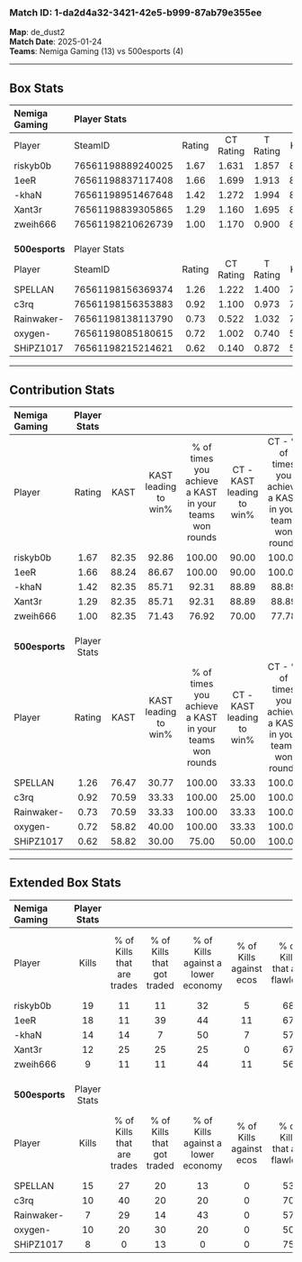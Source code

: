 ### Match ID: 1-da2d4a32-3421-42e5-b999-87ab79e355ee  
**Map**: de_dust2  
**Match Date**: 2025-01-24  
**Teams**: Nemiga Gaming (13) vs 500esports (4)  

---  

## Box Stats  

| **Nemiga Gaming** | Player Stats      |        |           |          |       |       |       |         |        |      |     |
| :- | :- | :-: | :-: | :-: | :-: | :-: | :-: | :-: | :-: | :-: | :-: |
| Player            | SteamID           | Rating | CT Rating | T Rating | KAST  |  ADR  | Kills | Assists | Deaths | K/D  | HS% |
| riskyb0b          | 76561198889240025 |  1.67  |   1.631   |  1.857   | 82.35 | 78.5  |  19   |    1    |   7    | 2.71 | 57  |
| 1eeR              | 76561198837117408 |  1.66  |   1.699   |  1.913   | 88.24 | 114.0 |  18   |    8    |   12   | 1.50 | 55  |
| -khaN             | 76561198951467648 |  1.42  |   1.272   |  1.994   | 82.35 | 98.1  |  14   |    8    |   10   | 1.40 | 42  |
| Xant3r            | 76561198839305865 |  1.29  |   1.160   |  1.695   | 82.35 | 83.0  |  12   |    5    |   9    | 1.33 | 25  |
| zweih666          | 76561198210626739 |  1.00  |   1.170   |  0.900   | 82.35 | 72.9  |   9   |    3    |   12   | 0.75 | 44  |
|                   |                   |        |           |          |       |       |       |         |        |      |     |
|                   |                   |        |           |          |       |       |       |         |        |      |     |
|                   |                   |        |           |          |       |       |       |         |        |      |     |
| **500esports**    | Player Stats      |        |           |          |       |       |       |         |        |      |     |
| Player            | SteamID           | Rating | CT Rating | T Rating | KAST  |  ADR  | Kills | Assists | Deaths | K/D  | HS% |
| SPELLAN           | 76561198156369374 |  1.26  |   1.222   |  1.400   | 76.47 | 80.0  |  15   |    5    |   13   | 1.15 | 53  |
| c3rq              | 76561198156353883 |  0.92  |   1.100   |  0.973   | 70.59 | 65.5  |  10   |    5    |   13   | 0.77 | 30  |
| Rainwaker-        | 76561198138113790 |  0.73  |   0.522   |  1.032   | 70.59 | 69.4  |   7   |    7    |   15   | 0.47 | 71  |
| oxygen-           | 76561198085180615 |  0.72  |   1.002   |  0.740   | 58.82 | 57.1  |  10   |    2    |   15   | 0.67 | 70  |
| SHiPZ1017         | 76561198215214621 |  0.62  |   0.140   |  0.872   | 58.82 | 65.9  |   8   |    3    |   16   | 0.50 | 50  |
---  

## Contribution Stats  

| **Nemiga Gaming** | Player Stats |       |                      |                                                        |                           |                                                             |                          |                                                            |
| :- | :-: | :-: | :-: | :-: | :-: | :-: | :-: | :-: |
| Player            |    Rating    | KAST  | KAST leading to win% | % of times you achieve a KAST in your teams won rounds | CT - KAST leading to win% | CT - % of times you achieve a KAST in your teams won rounds | T - KAST leading to win% | T - % of times you achieve a KAST in your teams won rounds |
| riskyb0b          |     1.67     | 82.35 |        92.86         |                         100.00                         |           90.00           |                           100.00                            |          100.00          |                           100.00                           |
| 1eeR              |     1.66     | 88.24 |        86.67         |                         100.00                         |           90.00           |                           100.00                            |          80.00           |                           100.00                           |
| -khaN             |     1.42     | 82.35 |        85.71         |                         92.31                          |           88.89           |                            88.89                            |          80.00           |                           100.00                           |
| Xant3r            |     1.29     | 82.35 |        85.71         |                         92.31                          |           88.89           |                            88.89                            |          80.00           |                           100.00                           |
| zweih666          |     1.00     | 82.35 |        71.43         |                         76.92                          |           70.00           |                            77.78                            |          75.00           |                           75.00                            |
|                   |              |       |                      |                                                        |                           |                                                             |                          |                                                            |
|                   |              |       |                      |                                                        |                           |                                                             |                          |                                                            |
|                   |              |       |                      |                                                        |                           |                                                             |                          |                                                            |
| **500esports**    | Player Stats |       |                      |                                                        |                           |                                                             |                          |                                                            |
| Player            |    Rating    | KAST  | KAST leading to win% | % of times you achieve a KAST in your teams won rounds | CT - KAST leading to win% | CT - % of times you achieve a KAST in your teams won rounds | T - KAST leading to win% | T - % of times you achieve a KAST in your teams won rounds |
| SPELLAN           |     1.26     | 76.47 |        30.77         |                         100.00                         |           33.33           |                           100.00                            |          30.00           |                           100.00                           |
| c3rq              |     0.92     | 70.59 |        33.33         |                         100.00                         |           25.00           |                           100.00                            |          37.50           |                           100.00                           |
| Rainwaker-        |     0.73     | 70.59 |        33.33         |                         100.00                         |           33.33           |                           100.00                            |          33.33           |                           100.00                           |
| oxygen-           |     0.72     | 58.82 |        40.00         |                         100.00                         |           33.33           |                           100.00                            |          42.86           |                           100.00                           |
| SHiPZ1017         |     0.62     | 58.82 |        30.00         |                         75.00                          |           50.00           |                           100.00                            |          25.00           |                           66.67                            |
---  

## Extended Box Stats  

| **Nemiga Gaming** | Player Stats |                            |                            |                                    |                         |                              |                                 |        |                             |                                     |                          |                               |                            |
| :- | :-: | :-: | :-: | :-: | :-: | :-: | :-: | :-: | :-: | :-: | :-: | :-: | :-: |
| Player            |    Kills     | % of Kills that are trades | % of Kills that got traded | % of Kills against a lower economy | % of Kills against ecos | % of Kills that are flawless | % of Kills that are close duels | Deaths | % of Deaths that get traded | % of Deaths against a lower economy | % of Deaths against ecos | % of Deaths that are flawless | % of Deaths that are close |
| riskyb0b          |      19      |             11             |             11             |                 32                 |            5            |              68              |                0                |   7    |             14              |                 29                  |            0             |              71               |             14             |
| 1eeR              |      18      |             11             |             39             |                 44                 |           11            |              67              |                6                |   12   |             25              |                 17                  |            8             |              67               |             8              |
| -khaN             |      14      |             14             |             7              |                 50                 |            7            |              57              |                7                |   10   |             20              |                 20                  |            10            |              60               |             20             |
| Xant3r            |      12      |             25             |             25             |                 25                 |            0            |              67              |                8                |   9    |             11              |                 33                  |            0             |              44               |             0              |
| zweih666          |      9       |             11             |             11             |                 44                 |           11            |              56              |               11                |   12   |             25              |                 25                  |            0             |              58               |             25             |
|                   |              |                            |                            |                                    |                         |                              |                                 |        |                             |                                     |                          |                               |                            |
|                   |              |                            |                            |                                    |                         |                              |                                 |        |                             |                                     |                          |                               |                            |
|                   |              |                            |                            |                                    |                         |                              |                                 |        |                             |                                     |                          |                               |                            |
| **500esports**    | Player Stats |                            |                            |                                    |                         |                              |                                 |        |                             |                                     |                          |                               |                            |
| Player            |    Kills     | % of Kills that are trades | % of Kills that got traded | % of Kills against a lower economy | % of Kills against ecos | % of Kills that are flawless | % of Kills that are close duels | Deaths | % of Deaths that get traded | % of Deaths against a lower economy | % of Deaths against ecos | % of Deaths that are flawless | % of Deaths that are close |
| SPELLAN           |      15      |             27             |             20             |                 13                 |            0            |              53              |               13                |   13   |             15              |                 23                  |            0             |              69               |             0              |
| c3rq              |      10      |             40             |             20             |                 20                 |            0            |              70              |               10                |   13   |             23              |                 23                  |            0             |              69               |             0              |
| Rainwaker-        |      7       |             29             |             14             |                 43                 |            0            |              57              |               29                |   15   |             33              |                 20                  |            0             |              53               |             13             |
| oxygen-           |      10      |             20             |             30             |                 20                 |            0            |              50              |                0                |   15   |             20              |                 13                  |            0             |              73               |             0              |
| SHiPZ1017         |      8       |             0              |             13             |                 0                  |            0            |              75              |               25                |   16   |              6              |                 19                  |            0             |              56               |             13             |
